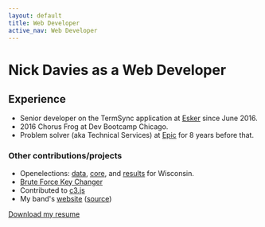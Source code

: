 ```yaml
---
layout: default
title: Web Developer
active_nav: Web Developer
---
```

# Nick Davies as a Web Developer

## Experience

* Senior developer on the TermSync application at [Esker](www.esker.com) since June 2016.
* 2016 Chorus Frog at Dev Bootcamp Chicago.
* Problem solver (aka Technical Services) at [Epic](www.epic.com) for 8 years before that.

### Other contributions/projects

* Openelections: [data](https://github.com/openelections/openelections-data-wi), [core](https://github.com/openelections/openelections-core), and [results](https://github.com/openelections/openelections-results-wi) for Wisconsin.
* [Brute Force Key Changer](https://github.com/nbdavies/Brute-Force-Key-Changer)
* Contributed to [c3.js](https://github.com/c3js/c3/commits?author=nbdavies)
* My band's [website](www.gentlebrontosaurus.com) ([source](https://github.com/nbdavies/gentle-bronto-redesign))

[Download my resume](ndavies-resume.pdf)
